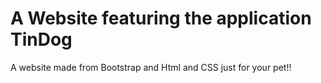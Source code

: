 # A Website featuring the application TinDog
A website made from Bootstrap and Html and CSS just for your pet!!
